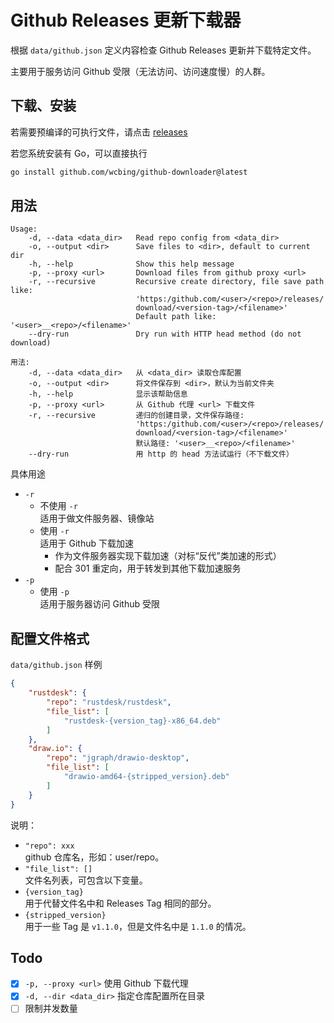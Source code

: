 # Github Releases 更新下载器

根据 `data/github.json` 定义内容检查 Github Releases 更新并下载特定文件。

主要用于服务访问 Github 受限（无法访问、访问速度慢）的人群。

## 下载、安装

若需要预编译的可执行文件，请点击 [releases](https://github.com/wcbing/github-downloader/releases)

若您系统安装有 Go，可以直接执行
```sh
go install github.com/wcbing/github-downloader@latest
```

## 用法
```
Usage: 
    -d, --data <data_dir>   Read repo config from <data_dir>
    -o, --output <dir>      Save files to <dir>, default to current dir
    -h, --help              Show this help message
    -p, --proxy <url>       Download files from github proxy <url>
    -r, --recursive         Recursive create directory, file save path like: 
                            'https:/github.com/<user>/<repo>/releases/
                            download/<version-tag>/<filename>'
                            Default path like: '<user>__<repo>/<filename>'
    --dry-run               Dry run with HTTP head method (do not download)

用法: 
    -d, --data <data_dir>   从 <data_dir> 读取仓库配置
    -o, --output <dir>      将文件保存到 <dir>，默认为当前文件夹
    -h, --help              显示该帮助信息
    -p, --proxy <url>       从 Github 代理 <url> 下载文件
    -r, --recursive         递归的创建目录，文件保存路径: 
                            'https:/github.com/<user>/<repo>/releases/
                            download/<version-tag>/<filename>'
                            默认路径: '<user>__<repo>/<filename>'
    --dry-run               用 http 的 head 方法试运行（不下载文件）
```

具体用途

- `-r`
    - 不使用 `-r`  
    适用于做文件服务器、镜像站
    - 使用 `-r`  
    适用于 Github 下载加速
        - 作为文件服务器实现下载加速（对标“反代”类加速的形式）
        - 配合 301 重定向，用于转发到其他下载加速服务
- `-p`
    - 使用 `-p`  
    适用于服务器访问 Github 受限


## 配置文件格式

`data/github.json` 样例

```json
{
    "rustdesk": {
        "repo": "rustdesk/rustdesk",
        "file_list": [
            "rustdesk-{version_tag}-x86_64.deb"
        ]
    },
    "draw.io": {
        "repo": "jgraph/drawio-desktop",
        "file_list": [
            "drawio-amd64-{stripped_version}.deb"
        ]
    }
}
```

说明：

- `"repo": xxx`  
github 仓库名，形如：user/repo。
- `"file_list": []`  
文件名列表，可包含以下变量。
- `{version_tag}`  
用于代替文件名中和 Releases Tag 相同的部分。
- `{stripped_version}`  
用于一些 Tag 是 `v1.1.0`，但是文件名中是 `1.1.0` 的情况。

## Todo

- [x] `-p, --proxy <url>` 使用 Github 下载代理
- [x] `-d, --dir <data_dir>` 指定仓库配置所在目录
- [ ] 限制并发数量